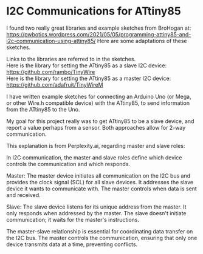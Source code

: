 # I2C Communications for ATtiny85

I found two really great libraries and example sketches from BroHogan at: https://pwbotics.wordpress.com/2021/05/05/programming-attiny85-and-i2c-communication-using-attiny85/
Here are some adaptations of these sketches.

Links to the libraries are referred to in the sketches.<br>
Here is the library for setting the ATtiny85 as a slave I2C device:<br>
https://github.com/rambo/TinyWire<br>
Here is the library for setting the ATtiny85 as a master I2C device:<br>
https://github.com/adafruit/TinyWireM<br>

I have written example sketches for connecting an Arduino Uno (or Mega, or other Wire.h compatible device) with the ATtiny85, to send information from the ATtiny85 to the Uno.<p>

My goal for this project really was to get ATtiny85 to be a slave device, and report a value perhaps from a sensor. Both approaches allow for 2-way communication.<p>

This explanation is from Perplexity.ai, regarding master and slave roles:

In I2C communication, the master and slave roles define which device controls the communication and which responds.<p>
Master: The master device initiates all communication on the I2C bus and provides the clock signal (SCL) for all slave devices. It addresses the slave device it wants to communicate with. The master controls when data is sent and received.<p>
Slave: The slave device listens for its unique address from the master. It only responds when addressed by the master. The slave doesn't initiate communication; it waits for the master's instructions.<p>
The master-slave relationship is essential for coordinating data transfer on the I2C bus. The master controls the communication, ensuring that only one device transmits data at a time, preventing conflicts.

